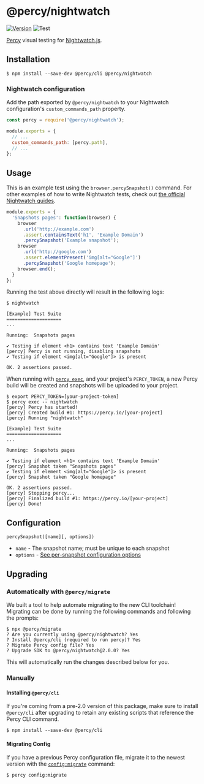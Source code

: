 # @percy/nightwatch

[![Version](https://img.shields.io/npm/v/@percy/nightwatch.svg)](https://www.npmjs.com/package/@percy/nightwatch)
![Test](https://github.com/percy/percy-nightwatch/workflows/Test/badge.svg)

[Percy](https://percy.io) visual testing for [Nightwatch.js](http://nightwatchjs.org).

## Installation

```sh-session
$ npm install --save-dev @percy/cli @percy/nightwatch
```

### Nightwatch configuration

Add the path exported by `@percy/nightwatch` to your Nightwatch configuration's
`custom_commands_path` property.

```javascript
const percy = require('@percy/nightwatch');

module.exports = {
  // ...
  custom_commands_path: [percy.path],
  // ...
};
```

## Usage

This is an example test using the `browser.percySnapshot()` command. For other examples of how to
write Nightwatch tests, check out [the official Nightwatch
guides](https://nightwatchjs.org/guide/using-nightwatch/writing-tests.html).

```javascript
module.exports = {
  'Snapshots pages': function(browser) {
    browser
      .url('http://example.com')
      .assert.containsText('h1', 'Example Domain')
      .percySnapshot('Example snapshot');
    browser
      .url('http://google.com')
      .assert.elementPresent('img[alt="Google"]')
      .percySnapshot('Google homepage');
    browser.end();
  }
};
```

Running the test above directly will result in the following logs:

```sh-session
$ nightwatch

[Example] Test Suite
====================
...

Running:  Snapshots pages

✔ Testing if element <h1> contains text 'Example Domain'
[percy] Percy is not running, disabling snapshots
✔ Testing if element <img[alt="Google"]> is present

OK. 2 assertions passed.
```

When running with [`percy
exec`](https://github.com/percy/cli/tree/master/packages/cli-exec#percy-exec), and your project's
`PERCY_TOKEN`, a new Percy build will be created and snapshots will be uploaded to your project.

```sh-session
$ export PERCY_TOKEN=[your-project-token]
$ percy exec -- nightwatch
[percy] Percy has started!
[percy] Created build #1: https://percy.io/[your-project]
[percy] Running "nightwatch"

[Example] Test Suite
====================
...

Running:  Snapshots pages

✔ Testing if element <h1> contains text 'Example Domain'
[percy] Snapshot taken "Snapshots pages"
✔ Testing if element <img[alt="Google"]> is present
[percy] Snapshot taken "Google homepage"

OK. 2 assertions passed.
[percy] Stopping percy...
[percy] Finalized build #1: https://percy.io/[your-project]
[percy] Done!
```

## Configuration

`percySnapshot([name][, options])`

- `name` - The snapshot name; must be unique to each snapshot
- `options` - [See per-snapshot configuration options](https://docs.percy.io/docs/cli-configuration#per-snapshot-configuration)

## Upgrading

### Automatically with `@percy/migrate`

We built a tool to help automate migrating to the new CLI toolchain! Migrating
can be done by running the following commands and following the prompts:

``` shell
$ npx @percy/migrate
? Are you currently using @percy/nightwatch? Yes
? Install @percy/cli (required to run percy)? Yes
? Migrate Percy config file? Yes
? Upgrade SDK to @percy/nightwatch@2.0.0? Yes
```

This will automatically run the changes described below for you.

### Manually

#### Installing `@percy/cli`

If you're coming from a pre-2.0 version of this package, make sure to install `@percy/cli` after
upgrading to retain any existing scripts that reference the Percy CLI command.

```sh-session
$ npm install --save-dev @percy/cli
```

#### Migrating Config

If you have a previous Percy configuration file, migrate it to the newest version with the
[`config:migrate`](https://github.com/percy/cli/tree/master/packages/cli-config#percy-configmigrate-filepath-output) command:

```sh-session
$ percy config:migrate
```
